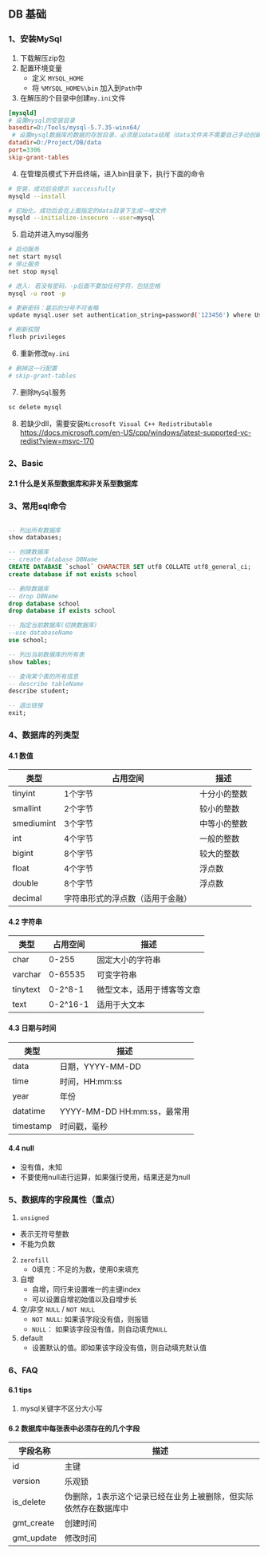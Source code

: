 
## DB 基础

### 1、安装MySql
1. 下载解压zip包
2. 配置环境变量
   - 定义 ```MYSQL_HOME```
   - 将 ```%MYSQL_HOME%\bin``` 加入到```Path```中
3. 在解压的个目录中创建```my.ini```文件
```ini
[mysqld]
# 设置mysql的安装目录
basedir=D:/Tools/mysql-5.7.35-winx64/
 # 设置mysql数据库的数据的存放目录，必须是以data结尾（data文件夹不需要自己手动创建）
datadir=D:/Project/DB/data
port=3306
skip-grant-tables
```
4. 在管理员模式下开启终端，进入bin目录下，执行下面的命令
```bash
# 安装，成功后会提示 successfully
mysqld --install

# 初始化，成功后会在上面指定的data目录下生成一堆文件
mysqld --initialize-insecure --user=mysql
```
5. 启动并进入mysql服务
```bash
# 启动服务
net start mysql
# 停止服务
net stop mysql

# 进入: 若没有密码，-p后面不要加任何字符，包括空格
mysql -u root -p

# 更新密码：最后的分号不可省略
update mysql.user set authentication_string=password('123456') where User='root' and Host='localhost';

# 刷新权限
flush privileges
```
6. 重新修改```my.ini```
```ini
# 删掉这一行配置
# skip-grant-tables
```
7. 删除```MySql```服务
```bash
sc delete mysql
```
8. 若缺少dll，需要安装`Microsoft Visual C++ Redistributable`  
https://docs.microsoft.com/en-US/cpp/windows/latest-supported-vc-redist?view=msvc-170

### 2、Basic
#### 2.1 什么是关系型数据库和非关系型数据库



### 3、常用sql命令
```sql

-- 列出所有数据库
show databases;

-- 创建数据库
-- create database DBName
CREATE DATABASE `school` CHARACTER SET utf8 COLLATE utf8_general_ci;
create database if not exists school

-- 删除数据库
-- drop DBName
drop database school
drop database if exists school

-- 指定当前数据库(切换数据库)
--use databaseName
use school;

-- 列出当前数据库的所有表
show tables;

-- 查询某个表的所有信息
-- describe tableName
describe student;

-- 退出链接
exit;

```


### 4、数据库的列类型
#### 4.1 数值
| 类型 | 占用空间 | 描述 |
|  --  |  --  |  --  |
tinyint     | 1个字节   | 十分小的整数
smallint    | 2个字节   | 较小的整数
smediumint  | 3个字节   | 中等小的整数
int         | 4个字节   | 一般的整数
bigint      | 8个字节   | 较大的整数
float       | 4个字节   | 浮点数
double      | 8个字节   | 浮点数
decimal     |字符串形式的浮点数（适用于金融）

#### 4.2 字符串
| 类型 | 占用空间 | 描述 |
|  --  |  --  |  --  |
char     | 0-255     | 固定大小的字符串 
varchar  | 0-65535   | 可变字符串
tinytext | 0-2^8-1     | 微型文本，适用于博客等文章
text     | 0-2^16-1    | 适用于大文本

#### 4.3 日期与时间
| 类型 | 描述 |
|  --  |  --  |
data        | 日期，YYYY-MM-DD
time        | 时间，HH:mm:ss
year        | 年份
datatime    | YYYY-MM-DD HH:mm:ss，最常用
timestamp   | 时间戳，毫秒

#### 4.4 null
- 没有值，未知
- 不要使用null进行运算，如果强行使用，结果还是为null


### 5、数据库的字段属性（重点）
1. `unsigned`
  - 表示无符号整数
  - 不能为负数
2. `zerofill`
   - 0填充：不足的为数，使用0来填充
3. 自增
   - 自增，同行来设置唯一的主键index
   - 可以设置自增初始值以及自增步长
4. 空/非空 `NULL` / `NOT NULL`
   - `NOT NULL`: 如果该字段没有值，则报错
   - `NULL`： 如果该字段没有值，则自动填充`NULL`
5. default
   - 设置默认的值。即如果该字段没有值，则自动填充默认值


### 6、FAQ
#### 6.1 tips
1. mysql关键字不区分大小写


#### 6.2 数据库中每张表中必须存在的几个字段
| 字段名称 | 描述 |
| -- | -- |
id          | 主键
version     | 乐观锁
is_delete   | 伪删除，1表示这个记录已经在业务上被删除，但实际依然存在数据库中
gmt_create  | 创建时间
gmt_update  | 修改时间




